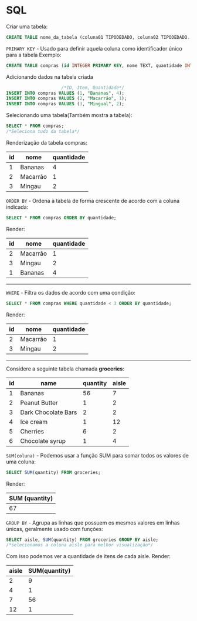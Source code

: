 # SQL
Criar uma tabela:
```sql
CREATE TABLE nome_da_tabela (coluna01 TIPODEDADO, coluna02 TIPODEDADO...);
```

`PRIMARY KEY` - Usado para definir aquela coluna como identificador único para a tabela
Exemplo:
```sql
CREATE TABLE compras (id INTEGER PRIMARY KEY, nome TEXT, quantidade INTEGER);
```

Adicionando dados na tabela criada
```sql
					 /*ID, Item, Quantidade*/
INSERT INTO compras VALUES (1, "Bananas", 4);
INSERT INTO compras VALUES (2, "Macarrão", 1);
INSERT INTO compras VALUES (3, "Mingual", 2);
```

Selecionando uma tabela(Também mostra a tabela):
```sql
SELECT * FROM compras;
/*Seleciona tudo da tabela*/
```

Renderização da tabela compras:

| id  | nome     | quantidade |
| --- | -------- | ---------- |
| 1   | Bananas  | 4          |
| 2   | Macarrão | 1          |
| 3   | Mingau   | 2          |


`ORDER BY` - Ordena a tabela de forma crescente de acordo com a coluna indicada:
```sql
SELECT * FROM compras ORDER BY quantidade;
```

Render:

| id | nome     | quantidade |
| --- | -------- | ---------- |
| 2   | Macarrão | 1          |
| 3   | Mingau   | 2          |
| 1   | Bananas  | 4          |

---

`WHERE` - Filtra os dados de acordo com uma condição:
```sql
SELECT * FROM compras WHERE quantidade < 3 ORDER BY quantidade;
```

Render:

| id  | nome     | quantidade | 
| --- | -------- | ---------- |
| 2   | Macarrão | 1          |
| 3   | Mingau   | 2          |

---

Considere a seguinte tabela chamada **groceries**:

| id  | name                | quantity | aisle |
| --- | ------------------- | -------- | ----- |
| 1   | Bananas             | 56       | 7     |
| 2   | Peanut Butter       | 1        | 2     |
| 3   | Dark Chocolate Bars | 2        | 2     |
| 4   | Ice cream           | 1        | 12    |
| 5   | Cherries            | 6        | 2     |
| 6   | Chocolate syrup     | 1        | 4     |

`SUM(coluna)` - Podemos usar a função SUM para somar todos os valores de uma coluna:
```sql
SELECT SUM(quantity) FROM groceries;
```

Render:

| SUM (quantity) |
|:-------------- |
| 67             |

`GROUP BY` - Agrupa as linhas que possuem os mesmos valores em linhas únicas, geralmente usado com funções:
```sql
SELECT aisle, SUM(quantity) FROM groceries GROUP BY aisle;
/*selecionamos a coluna aisle para melhor visualização*/
```

Com isso podemos ver a quantidade de itens de cada aisle. Render:

| aisle | SUM(quantity) |
| ----- | ------------- |
| 2     | 9             |
| 4     | 1             |
| 7     | 56            |
| 12    | 1             |

